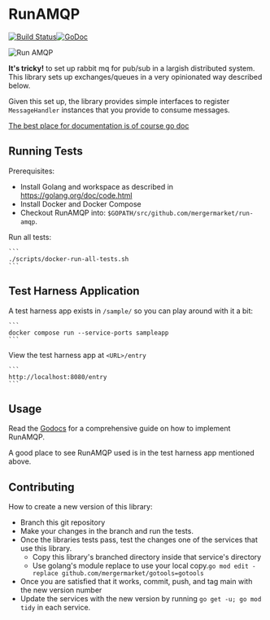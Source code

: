 # RunAMQP

[![Build Status](https://travis-ci.org/mergermarket/run-amqp.svg?branch=master)](https://travis-ci.org/mergermarket/run-amqp)[![GoDoc](https://godoc.org/github.com/mergermarket/run-amqp?status.svg)](https://godoc.org/github.com/mergermarket/run-amqp)

![Run AMQP](http://i.imgur.com/ZOyxDrr.png)

**It's tricky!** to set up rabbit mq for pub/sub in a largish distributed system. This library sets up exchanges/queues in a very opinionated way described below.

Given this set up, the library provides simple interfaces to register `MessageHandler` instances that you provide to consume messages.

[The best place for documentation is of course go doc](https://godoc.org/github.com/mergermarket/run-amqp)

## Running Tests

Prerequisites:
- Install Golang and workspace as described in https://golang.org/doc/code.html
- Install Docker and Docker Compose
- Checkout RunAMQP into: `$GOPATH/src/github.com/mergermarket/run-amqp`.

Run all tests:

    ```
    ./scripts/docker-run-all-tests.sh
    ```

## Test Harness Application

A test harness app exists in `/sample/` so you can play around with it a bit:

    ```
    docker compose run --service-ports sampleapp
    ```

View the test harness app at `<URL>/entry`

    ```
    http://localhost:8080/entry
    ```

## Usage

Read the [Godocs](https://godoc.org/github.com/mergermarket/run-amqp) for a comprehensive guide on how to implement RunAMQP.

A good place to see RunAMQP used is in the test harness app mentioned above.

## Contributing

How to create a new version of this library:

- Branch this git repository
- Make your changes in the branch and run the tests.
- Once the libraries tests pass, test the changes one of the services that use this library.
  - Copy this library's branched directory inside that service's directory
  - Use golang's module replace to use your local copy.`go mod edit -replace github.com/mergermarket/gotools=gotools`
- Once you are satisfied that it works, commit, push, and tag main with the new version number
- Update the services with the new version by running `go get -u; go mod tidy` in each service.
